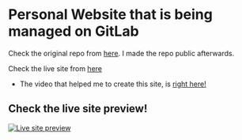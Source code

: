 # Personal Website that is being managed on GitLab

Check the original repo from [here](https://gitlab.com/FahimFBA/personal-website). I made the repo public afterwards.

Check the live site from [here](https://fahimbinamin.com/)

* The video that helped me to create this site, is [right here!](https://www.youtube.com/watch?v=OPaLnMw2i_0)

## Check the live site preview!

[![Live site preview](https://img.youtube.com/vi/-XWtIEcVTlI/0.jpg)](https://www.youtube.com/watch?v=-XWtIEcVTlI)